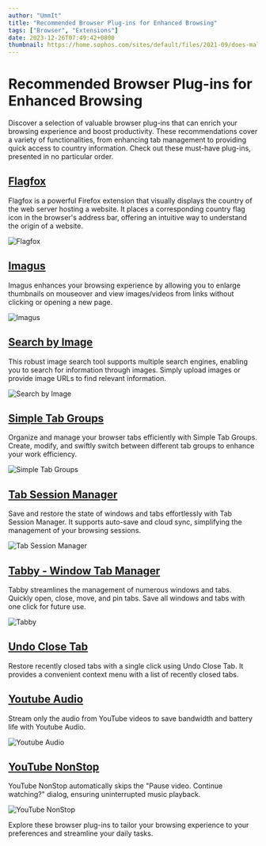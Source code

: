 ```yaml
---
author: "UmmIt"
title: "Recommended Browser Plug-ins for Enhanced Browsing"
tags: ["Browser", "Extensions"]
date: 2023-12-26T07:49:42+0800
thumbnail: https://home.sophos.com/sites/default/files/2021-09/does-malware-exist.jpeg
---
```


# Recommended Browser Plug-ins for Enhanced Browsing

Discover a selection of valuable browser plug-ins that can enrich your browsing experience and boost productivity. These recommendations cover a variety of functionalities, from enhancing tab management to providing quick access to country information. Check out these must-have plug-ins, presented in no particular order.

## [Flagfox](https://addons.mozilla.org/zh-TW/firefox/addon/flagfox/)

Flagfox is a powerful Firefox extension that visually displays the country of the web server hosting a website. It places a corresponding country flag icon in the browser's address bar, offering an intuitive way to understand the origin of a website.

![Flagfox](https://addons.mozilla.org/user-media/previews/thumbs/128/128278.jpg?modified=1622132177)

## [Imagus](https://addons.mozilla.org/zh-TW/firefox/addon/imagus/)

Imagus enhances your browsing experience by allowing you to enlarge thumbnails on mouseover and view images/videos from links without clicking or opening a new page.

![Imagus](https://addons.mozilla.org/user-media/previews/thumbs/126/126064.jpg?modified=1622132363)

## [Search by Image](https://addons.mozilla.org/zh-TW/firefox/addon/search_by_image/)

This robust image search tool supports multiple search engines, enabling you to search for information through images. Simply upload images or provide image URLs to find relevant information.

![Search by Image](https://addons.mozilla.org/user-media/previews/full/263/263054.png?modified=1635854423)

## [Simple Tab Groups](https://addons.mozilla.org/zh-TW/firefox/addon/simple-tab-groups/)

Organize and manage your browser tabs efficiently with Simple Tab Groups. Create, modify, and swiftly switch between different tab groups to enhance your work efficiency.

![Simple Tab Groups](https://addons.mozilla.org/user-media/previews/thumbs/209/209871.jpg?modified=1622132830)

## [Tab Session Manager](https://addons.mozilla.org/zh-TW/firefox/addon/tab-session-manager/)

Save and restore the state of windows and tabs effortlessly with Tab Session Manager. It supports auto-save and cloud sync, simplifying the management of your browsing sessions.

![Tab Session Manager](https://addons.mozilla.org/user-media/previews/thumbs/224/224507.jpg?modified=1622132782)

## [Tabby - Window Tab Manager](https://addons.mozilla.org/zh-TW/firefox/addon/tabby-window-tab-manager/)

Tabby streamlines the management of numerous windows and tabs. Quickly open, close, move, and pin tabs. Save all windows and tabs with one click for future use.

![Tabby](https://addons.mozilla.org/user-media/previews/thumbs/240/240529.jpg?modified=1622133220)

## [Undo Close Tab](https://addons.mozilla.org/zh-TW/firefox/addon/undoclosetabbutton/)

Restore recently closed tabs with a single click using Undo Close Tab. It provides a convenient context menu with a list of recently closed tabs.

## [Youtube Audio](https://addons.mozilla.org/en-US/firefox/addon/youtube-audio/)

Stream only the audio from YouTube videos to save bandwidth and battery life with Youtube Audio.

![Youtube Audio](https://addons.mozilla.org/user-media/previews/full/179/179540.png?modified=1622132573)

## [YouTube NonStop](https://addons.mozilla.org/en-US/firefox/addon/youtube-nonstop)

YouTube NonStop automatically skips the "Pause video. Continue watching?" dialog, ensuring uninterrupted music playback.

![YouTube NonStop](https://addons.mozilla.org/user-media/previews/thumbs/209/209112.jpg?modified=1622133496)

Explore these browser plug-ins to tailor your browsing experience to your preferences and streamline your daily tasks.
